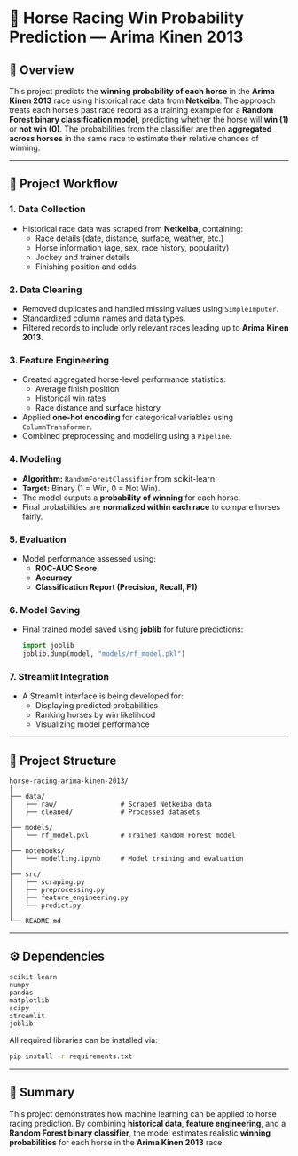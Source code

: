 # 🏇 Horse Racing Win Probability Prediction — Arima Kinen 2013

## 📘 Overview
This project predicts the **winning probability of each horse** in the **Arima Kinen 2013** race using historical race data from **Netkeiba**.
The approach treats each horse’s past race record as a training example for a **Random Forest binary classification model**, predicting whether the horse will **win (1)** or **not win (0)**.
The probabilities from the classifier are then **aggregated across horses** in the same race to estimate their relative chances of winning.

---

## 🧭 Project Workflow

### 1. Data Collection
- Historical race data was scraped from **Netkeiba**, containing:
  - Race details (date, distance, surface, weather, etc.)
  - Horse information (age, sex, race history, popularity)
  - Jockey and trainer details
  - Finishing position and odds  

### 2. Data Cleaning
- Removed duplicates and handled missing values using `SimpleImputer`.
- Standardized column names and data types.
- Filtered records to include only relevant races leading up to **Arima Kinen 2013**.

### 3. Feature Engineering
- Created aggregated horse-level performance statistics:
  - Average finish position
  - Historical win rates
  - Race distance and surface history  
- Applied **one-hot encoding** for categorical variables using `ColumnTransformer`.
- Combined preprocessing and modeling using a `Pipeline`.

### 4. Modeling
- **Algorithm:** `RandomForestClassifier` from scikit-learn.  
- **Target:** Binary (1 = Win, 0 = Not Win).  
- The model outputs a **probability of winning** for each horse.  
- Final probabilities are **normalized within each race** to compare horses fairly.

### 5. Evaluation
- Model performance assessed using:
  - **ROC-AUC Score**
  - **Accuracy**
  - **Classification Report (Precision, Recall, F1)**  

### 6. Model Saving
- Final trained model saved using **joblib** for future predictions:
  ```python
  import joblib
  joblib.dump(model, "models/rf_model.pkl")
  ```

### 7. Streamlit Integration
- A Streamlit interface is being developed for:
  - Displaying predicted probabilities
  - Ranking horses by win likelihood
  - Visualizing model performance

---

## 📂 Project Structure
```
horse-racing-arima-kinen-2013/
│
├── data/
│   ├── raw/                # Scraped Netkeiba data
│   ├── cleaned/            # Processed datasets
│
├── models/
│   └── rf_model.pkl        # Trained Random Forest model
│
├── notebooks/
│   └── modelling.ipynb     # Model training and evaluation
│
├── src/
│   ├── scraping.py
│   ├── preprocessing.py
│   ├── feature_engineering.py
│   └── predict.py
│
└── README.md
```

---

## ⚙️ Dependencies
```
scikit-learn
numpy
pandas
matplotlib
scipy
streamlit
joblib
```

All required libraries can be installed via:
```bash
pip install -r requirements.txt
```

---

## 🚀 Summary
This project demonstrates how machine learning can be applied to horse racing prediction.
By combining **historical data**, **feature engineering**, and a **Random Forest binary classifier**, the model estimates realistic **winning probabilities** for each horse in the **Arima Kinen 2013** race.
